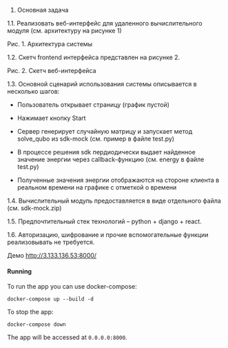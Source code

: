 1. Основная задача

1.1. Реализовать веб-интерфейс для удаленного вычислительного модуля (см. архитектуру на рисунке 1)

Рис. 1. Архитектура системы

1.2. Скетч frontend интерфейса представлен на рисунке 2.

Рис. 2. Скетч веб-интерфейса

1.3. Основной сценарий использования системы описывается в несколько шагов:

- Пользователь открывает страницу (график пустой)

- Нажимает кнопку Start

- Сервер генерирует случайную матрицу и запускает метод solve_qubo из sdk-mock (см. пример в файле test.py)

- В процессе решения sdk пердиодически выдает найденное значение энергии через callback-функцию (см. energy в файле test.py)

- Полученные значения энергии отображаются на стороне клиента в реальном времени на графике с отметкой о времени

1.4. Вычислительный модуль предоставляется в виде отдельного файла (см. sdk-mock.zip)

1.5. Предпочтительный стек технологий – python + django + react.

1.6. Авторизацию, шифрование и прочие вспомогательные функции реализовывать не требуется.


Демо http://3.133.136.53:8000/

#### Running

To run the app you can use docker-compose:

```
docker-compose up --build -d
```

To stop the app:

```
docker-compose down
```

The app will be accessed at `0.0.0.0:8000`.

